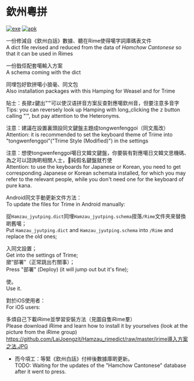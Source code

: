 # 欽州粵拼

[![exe](https://img.shields.io/badge/exe%E4%B8%8B%E8%BC%89-windows-blue?style=for-the-badge&logo=windows)](https://github.com/LaiJoengzit/hamzau_jyutping/releases/download/v1.0/HamzaujyutpingforPC.exe)
[![apk](https://img.shields.io/badge/apk%E4%B8%8B%E8%BC%89-Android-brightgreen?style=for-the-badge&logo=android)](https://github.com/LaiJoengzit/hamzau_jyutping/releases/download/v1.0/HamzaujyutpingforAndroid.apk)

一份修減自《欽州白話》數據、聽在Rime使得噶字詞庫碼表文件<br>
A dict file revised and reduced from the data of *Hamchow Cantonese* so that it can be used in Rimes<br>

一份戥佢配套噶輸入方案<br>
A schema coming with the dict<br>

同埋包好欽拼噶小狼毫、同文包<br>
Also installation packages with this Hamping for Weasel and for Trime

貼士：長撳<kbd>z</kbd>鍵出"‵"可以使汉语拼音方案反查對應噶欽州音，但要注意多音字<br>
Tips: you can reversely look up Hamping with long_clicking the <kbd>z</kbd> button calling "‵", but pay attention to the Heteronyms.

注意：建議在設置裏頭設同文鍵盤主題成tongwenfenggoi（同文風改）<br>
Attention: it is recommended to set the keyboard theme of Trime into "tongwenfenggoi"("Trime Style (Modified)") in the settings

注意：想使tongwenfenggoi噶日文韓文鍵盤，你要裝有對應噶日文韓文思機碼、為之可以諮詢啲相關人士，𠹲純假名鍵盤就冇使<br>
Attention: to use the keyboards for Japanese or Korean, you need to get corresponding Japanese or Korean schemata installed, for which you may refer to the relevant people, while you don't need one for the keyboard of pure kana. 

Android同文手動更新文件方法：<br>
To update the files for Trime in Android manually: <br>

捉`Hamzau_jyutping.dict`同埋`Hamzau_jyutping.schema`挃落`/Rime`文件夾來替換啲舊噶；<br>
Put `Hamzau_jyutping.dict` and `Hamzau_jyutping.schema` into `/Rime` and replace the old ones; <br>

入同文設置；<br>
Get into the settings of Trime;<br> 
撳“部署”（正常跳出冇關事）；<br>
Press "部署" (Deploy) (it will jump out but it's fine); <br>

使。<br>
Use it.

對於iOS使用者：<br>
For iOS users: <br>

多煩自己下載iRime並學習安裝方法（見圖自隻iRime羣）<br>
Please download iRime and learn how to install it by yourselves (look at the picture from the iRime group) <br>
https://github.com/LaiJoengzit/Hamzau_rimedict/raw/master/irime導入方案之法.JPG 

* 而今項工：等緊《欽州白話》付梓後數據庫啲更新。<br>
    TODO: Waiting for the updates of the "Hamchow Cantonese" database after it went to press.

